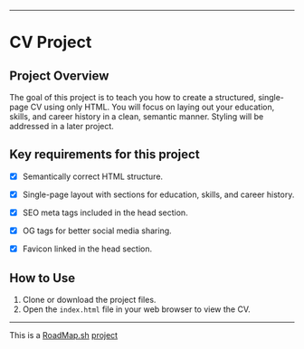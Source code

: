  ---
# CV Project

## Project Overview
The goal of this project is to teach you how to create a structured, single-page CV using only HTML. You will focus on laying out your education, skills, and career history in a clean, semantic manner. Styling will be addressed in a later project.

## Key requirements for this project
- [x] Semantically correct HTML structure.
- [x] Single-page layout with sections for education, skills, and career history.
- [x] SEO meta tags included in the head section.
- [x] OG tags for better social media sharing.
- [x] Favicon linked in the head section.


## How to Use
1. Clone or download the project files.
2. Open the `index.html` file in your web browser to view the CV.

 ---

This is a [RoadMap.sh](https://roadmap.sh) [project](https://roadmap.sh/projects/single-page-cv)
